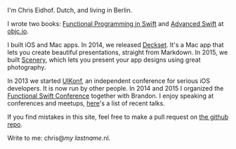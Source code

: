 I'm Chris Eidhof. Dutch, and living in Berlin.


I wrote two books: [Functional Programming in Swift](http://www.objc.io/books/functional-swift) and [Advanced Swift](http://www.objc.io/books/advanced-swift) at [objc.io](http://www.objc.io).

I built iOS and Mac apps. In 2014, we released [Deckset](http://www.decksetapp.com). It's a Mac app that lets you create beautiful presentations, straight from Markdown. In 2015, we built [Scenery](http://www.getscenery.com), which lets you present your app designs using great photography.

In 2013 we started [UIKonf](http://www.uikonf.com), an independent conference for serious iOS developers. It is now run by other people. In 2014 and 2015 I organized the [Functional Swift Conference](http://2015.funswiftconf.com) together with Brandon. I enjoy speaking at conferences and meetups, [here](https://github.com/chriseidhof/speaking)'s a list of recent talks. 

If you find mistakes in this site, feel free to make a pull request on [the github repo](https://github.com/chriseidhof/chris.eidhof.nl).

Write to me: chris@*my lastname*.nl.

